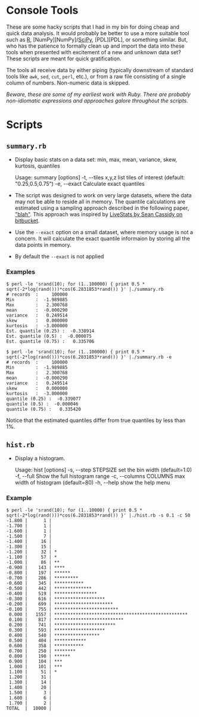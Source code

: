 Console Tools
=============

These are some hacky scripts that I had in my bin for doing cheap
and quick data analysis. It would probably be better to use a more
suitable tool such as [R][R], [NumPy][NumPy]/[SciPy][SciPy], [PDL][PDL],
or something similar. But, who has the patience to formally
clean up and import the data into these tools when presented with
excitement of a new and unknown data set? These scripts are meant for
quick gratification.

The tools all receive data by either piping (typically downstream of
standard tools like `awk`, `sed`, `cut`, `perl`, etc.), or from a raw
file consisting of a single column of numbers. Non-numeric data is
skipped.

*Beware, these are some of my earliest work with Ruby. There are probably
non-idiomatic expressions and approaches galore throughout the scripts.*

Scripts
=======

`summary.rb`
------------

* Display basic stats on a data set: min, max, mean, variance, skew, kurtosis, quantiles

    Usage: summary [options]
        -t, --tiles x,y,z                list tiles of interest (default: "0.25,0.5,0.75")
        -e, --exact                      Calculate exact quantiles

* The script was designed to work on very large datasets, where the data
  may not be able to reside all in memory. The quantile calculations are
  estimated using a sampling approach described in the following paper,
  ["blah"][p2-algorithm]. This approach was inspired by [LiveStats by
  Sean Cassidy on bitbucket][livestats].

* Use the `--exact` option on a small dataset, where memory usage is not
  a concern. It will calculate the exact quantile informaion by storing
  all the data points in memory.

* By default the `--exact` is not applied

### Examples ###

    $ perl -le 'srand(10); for (1..100000) { print 0.5 * sqrt(-2*log(rand()))*cos(6.2831853*rand()) }' |./summary.rb
    # records  :     100000
    Min        :  -1.989885
    Max        :   2.300768
    mean       :  -0.000290
    variance   :   0.249514
    skew       :   0.000000
    kurtosis   :  -3.000000
    Est. quantile (0.25) :  -0.338914
    Est. quantile (0.5) :  -0.000075
    Est. quantile (0.75) :   0.335706

    $ perl -le 'srand(10); for (1..100000) { print 0.5 * sqrt(-2*log(rand()))*cos(6.2831853*rand()) }' |./summary.rb -e
    # records  :     100000
    Min        :  -1.989885
    Max        :   2.300768
    mean       :  -0.000290
    variance   :   0.249514
    skew       :   0.000000
    kurtosis   :  -3.000000
    quantile (0.25) :  -0.339077
    quantile (0.5) :  -0.000046
    quantile (0.75) :   0.335420

Notice that the estimated quantiles differ from true quantiles by less than 1%.

`hist.rb`
---------

* Display a histogram.

    Usage: hist [options]
        -s, --step STEPSIZE              set the bin width (default=1.0)
        -f, --full                       Show the full histogram range
        -c, --columns COLUMNS            max width of histogram (default=80)
        -h, --help                       show the help menu

### Example ###

    $ perl -le 'srand(10); for (1..10000) { print 0.5 * sqrt(-2*log(rand()))*cos(6.2831853*rand()) }' |./hist.rb -s 0.1 -c 50
    -1.800 |      1 |
    -1.700 |      1 |
    -1.600 |      1 |
    -1.500 |      7 |
    -1.400 |     16 |
    -1.300 |     15 |
    -1.200 |     32 | *
    -1.100 |     57 | *
    -1.000 |     86 | **
    -0.900 |    143 | ****
    -0.800 |    197 | ******
    -0.700 |    286 | *********
    -0.600 |    345 | ***********
    -0.500 |    442 | **************
    -0.400 |    519 | ****************
    -0.300 |    616 | *******************
    -0.200 |    699 | **********************
    -0.100 |    755 | ************************
     0.000 |   1557 | **************************************************
     0.100 |    817 | **************************
     0.200 |    741 | ***********************
     0.300 |    593 | *******************
     0.400 |    540 | *****************
     0.500 |    404 | ************
     0.600 |    358 | ***********
     0.700 |    250 | ********
     0.800 |    190 | ******
     0.900 |    104 | ***
     1.000 |    101 | ***
     1.100 |     51 | *
     1.200 |     31 |
     1.300 |     14 |
     1.400 |     20 |
     1.500 |      3 |
     1.600 |      6 |
     1.700 |      2 |
    TOTAL  |  10000 |

[R]:
[NumPy]:
[SciPy]:
[PDL]: 
[p2-algorithm]: http://www.cs.wustl.edu/~jain/papers/ftp/psqr.pdf
[livestats]: https://bitbucket.org/scassidy/livestats
